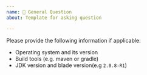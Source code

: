```yaml
---
name: 🍻 General Question
about: Template for asking question

---
```


Please provide the following information if applicable:

- Operating system and its version
- Build tools (e.g. maven or gradle)
- JDK version and blade version(e.g `2.0.8-R1`)
